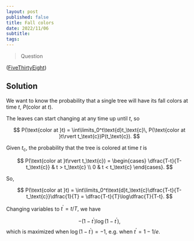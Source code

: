 ```yaml
---
layout: post
published: false
title: Fall colors
date: 2022/11/06
subtitle:
tags:
---
```


>Question

<!--more-->




([FiveThirtyEight](URL))

## Solution


We want to know the probability that a single tree will have its fall colors at time $t$, $P(\text{color at }t).$

The leaves can start changing at any time up until $t,$ so

$$ P(\text{color at }t) = \int\limits_0^t\text{d}t_\text{c}\, P(\text{color at }t\rvert t_\text{c})P(t_\text{c}). $$

Given $t_\text{c},$ the probability that the tree is colored at time $t$ is 

$$ P(\text{color at }t\rvert t_\text{c}) = 
\begin{cases}
\dfrac{T-t}{T-t_\text{c}} & t > t_\text{c} \\
0 & t < t_\text{c}
\end{cases}.
$$

So, 

$$ P(\text{color at }t) = \int\limits_0^t\text{d}t_\text{c}\dfrac{T-t}{T-t_\text{c}}\dfrac{1}{T} = \dfrac{T-t}{T}\log\dfrac{T}{T-t}. $$

Changing variables to $t^\prime = t/T,$ we have

$$-(1-t^\prime)\log (1-t^\prime),$$ which is maximized when $\log (1-t^\prime)=-1,$ e.g. when $t^\prime=1-1/e.$



<!-- For this to hold, the time of color change has to be less than $t,$ and the time of leaf fall has to be greater than $t:$ -->

<!-- $$t_\text{f} > t > t_\text{c}. $$ -->

<br>
